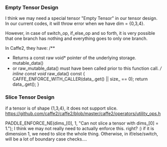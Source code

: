 ### Empty Tensor Design

I think we may need a special tensor "Empty Tensor" in our tensor design.
In our current codes, it will throw error when we have dim = {0,3,4}.

However, in case of switch_op, if_else_op and so forth, it is very possible that one branch has nothing 
and everything goes to only one branch.

In Caffe2, they have:
  /**
   * Returns a const raw void* pointer of the underlying storage. mutable_data()
   * or raw_mutable_data() must have been called prior to this function call.
   */
  inline const void* raw_data() const {
    CAFFE_ENFORCE_WITH_CALLER(data_.get() || size_ == 0);
    return data_.get();
  }

### Slice Tensor Design
if a tensor is of shape {1,3,4}, it does not support slice.
https://github.com/caffe2/caffe2/blob/master/caffe2/operators/utility_ops.h


PADDLE_ENFORCE_NE(dims_[0], 1, "Can not slice a tensor with dims_[0] = 1.");
I think we may not really need to actually enforce this. right? :)
if it is dimension 1, we need to slice the whole thing.
Otherwise, in if/else/switch, will be a lot of boundary case checks....

